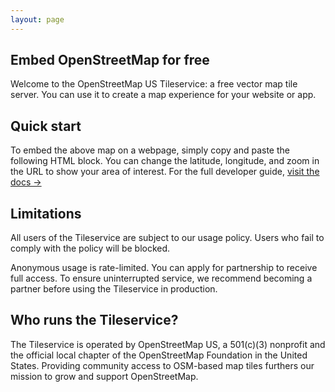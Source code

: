 ```yaml
---
layout: page
---
```

## Embed OpenStreetMap for free

Welcome to the OpenStreetMap US Tileservice: a free vector map tile server. You can use it to create a map experience for your website or app.

## Quick start

To embed the above map on a webpage, simply copy and paste the following HTML block. You can change the latitude, longitude, and zoom in the URL to show your area of interest. For the full developer guide, [visit the docs →](/docs)

## Limitations

All users of the Tileservice are subject to our usage policy. Users who fail to comply with the policy will be blocked.

Anonymous usage is rate-limited. You can apply for partnership to receive full access. To ensure uninterrupted service, we recommend becoming a partner before using the Tileservice in production.

## Who runs the Tileservice?

The Tileservice is operated by OpenStreetMap US, a 501(c)(3) nonprofit and the official local chapter of the OpenStreetMap Foundation in the United States. Providing community access to OSM-based map tiles furthers our mission to grow and support OpenStreetMap.
